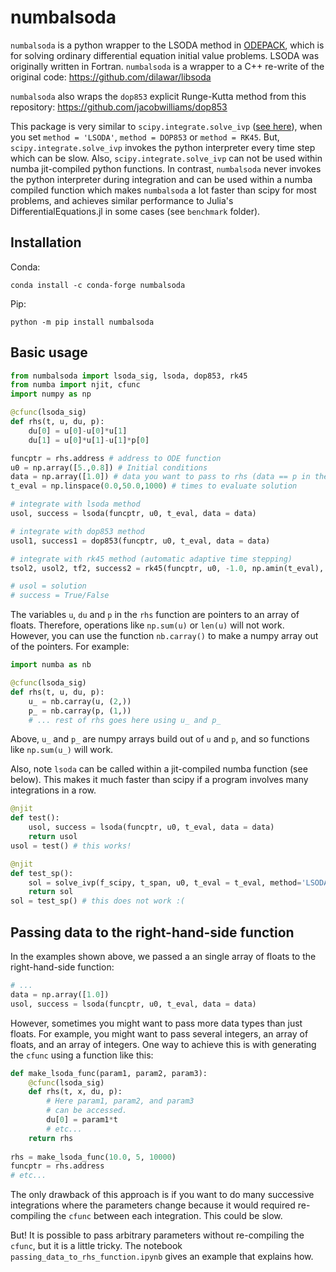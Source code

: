 # numbalsoda

`numbalsoda` is a python wrapper to the LSODA method in [ODEPACK](https://computing.llnl.gov/projects/odepack), which is for solving ordinary differential equation initial value problems. LSODA was originally written in Fortran. `numbalsoda` is a wrapper to a C++ re-write of the original code: https://github.com/dilawar/libsoda 

`numbalsoda` also wraps the `dop853` explicit Runge-Kutta method from this repository: https://github.com/jacobwilliams/dop853

This package is very similar to `scipy.integrate.solve_ivp` ([see here](https://docs.scipy.org/doc/scipy/reference/generated/scipy.integrate.solve_ivp.html)), when you set `method = 'LSODA'`, `method = DOP853` or `method = RK45`. But, `scipy.integrate.solve_ivp` invokes the python interpreter every time step which can be slow. Also, `scipy.integrate.solve_ivp` can not be used within numba jit-compiled python functions. In contrast, `numbalsoda` never invokes the python interpreter during integration and can be used within a numba compiled function which makes `numbalsoda` a lot faster than scipy for most problems, and achieves similar performance to Julia's DifferentialEquations.jl in some cases (see `benchmark` folder).

## Installation
Conda:
```
conda install -c conda-forge numbalsoda
```
Pip:
```
python -m pip install numbalsoda
```

## Basic usage

```python
from numbalsoda import lsoda_sig, lsoda, dop853, rk45
from numba import njit, cfunc
import numpy as np

@cfunc(lsoda_sig)
def rhs(t, u, du, p):
    du[0] = u[0]-u[0]*u[1]
    du[1] = u[0]*u[1]-u[1]*p[0]

funcptr = rhs.address # address to ODE function
u0 = np.array([5.,0.8]) # Initial conditions
data = np.array([1.0]) # data you want to pass to rhs (data == p in the rhs).
t_eval = np.linspace(0.0,50.0,1000) # times to evaluate solution

# integrate with lsoda method
usol, success = lsoda(funcptr, u0, t_eval, data = data)

# integrate with dop853 method
usol1, success1 = dop853(funcptr, u0, t_eval, data = data)

# integrate with rk45 method (automatic adaptive time stepping)
tsol2, usol2, tf2, success2 = rk45(funcptr, u0, -1.0, np.amin(t_eval), np.amax(t_eval), 100000, data = data)

# usol = solution
# success = True/False
```

The variables `u`, `du` and `p` in the `rhs` function are pointers to an array of floats. Therefore, operations like `np.sum(u)` or `len(u)` will not work. However, you can use the function `nb.carray()` to make a numpy array out of the pointers. For example:

```python
import numba as nb

@cfunc(lsoda_sig)
def rhs(t, u, du, p):
    u_ = nb.carray(u, (2,))
    p_ = nb.carray(p, (1,))
    # ... rest of rhs goes here using u_ and p_
```

Above, `u_` and `p_` are numpy arrays build out of `u` and `p`, and so functions like `np.sum(u_)` will work.

Also, note `lsoda` can be called within a jit-compiled numba function (see below). This makes it much faster than scipy if a program involves many integrations in a row.

```python
@njit
def test():
    usol, success = lsoda(funcptr, u0, t_eval, data = data)
    return usol
usol = test() # this works!

@njit
def test_sp():
    sol = solve_ivp(f_scipy, t_span, u0, t_eval = t_eval, method='LSODA')
    return sol
sol = test_sp() # this does not work :(
```

## Passing data to the right-hand-side function

In the examples shown above, we passed a an single array of floats to the right-hand-side function:

```python
# ...
data = np.array([1.0])
usol, success = lsoda(funcptr, u0, t_eval, data = data)
```

However, sometimes you might want to pass more data types than just floats. For example, you might want to pass several integers, an array of floats, and an array of integers. One way to achieve this is with generating the `cfunc` using a function like this:

```python
def make_lsoda_func(param1, param2, param3):
    @cfunc(lsoda_sig)
    def rhs(t, x, du, p):
        # Here param1, param2, and param3
        # can be accessed.
        du[0] = param1*t
        # etc...
    return rhs
    
rhs = make_lsoda_func(10.0, 5, 10000)
funcptr = rhs.address
# etc...
```

The only drawback of this approach is if you want to do many successive integrations where the parameters change because it would required re-compiling the `cfunc` between each integration. This could be slow.

But! It is possible to pass arbitrary parameters without re-compiling the `cfunc`, but it is a little tricky. The notebook `passing_data_to_rhs_function.ipynb` gives an example that explains how.
